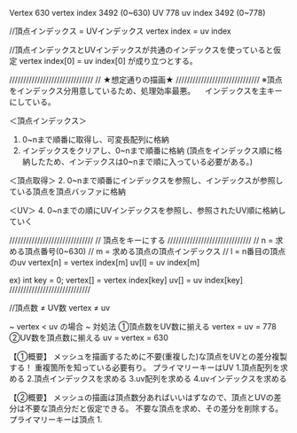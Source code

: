 Vertex          630
vertex index    3492 (0~630)
UV              778
uv index        3492 (0~778)

//頂点インデックス = UVインデックス
vertex index = uv index

//頂点インデックスとUVインデックスが共通のインデックスを使っていると仮定
vertex index[0] = uv index[0] が成り立つとする。

//////////////////////////////
//  ★想定通りの描画★
//////////////////////////////
※頂点をインデックス分用意しているため、処理効率最悪。
　インデックスを主キーにしている。

＜頂点インデックス＞
1. 0~nまで順番に取得し、可変長配列に格納
3. インデックスをクリアし、0~nまで順番に格納
(頂点をインデックス順に格納したため、インデックスは0~nまで順に入っている必要がある。)

＜頂点取得＞
2. 0~nまで順番にインデックスを参照し、インデックスが参照している頂点を頂点バッファに格納

＜UV＞
4. 0~nまでの順にUVインデックスを参照し、参照されたUV順に格納していく

//////////////////////////////
//  頂点をキーにする
//////////////////////////////
// n = 求める頂点番号(0~630)
// m = 求める頂点の頂点インデックス
// l = n番目の頂点のuv
vertex[n] = vertex index[m]
uv[l] = uv index[m]

ex)
    int key = 0;
    vertex[] = vertex index[key]
    uv[]     =     uv index[key]
/////////////////////////////

//頂点数 ≠ UV数
vertex ≠ uv


~ vertex < uv の場合 ~
対処法
①頂点数をUV数に揃える vertex = uv = 778
②UV数を頂点数に揃える uv = vertex = 630


【①概要】
メッシュを描画するために不要(重複した)な頂点をUVとの差分複製する！
重複箇所を知っている必要有り。
プライマリーキーはUV
1.頂点配列を求める
2.頂点インデックスを求める
3.uv配列を求める
4.uvインデックスを求める

【②概要】
メッシュの描画は頂点数分あればいいはずなので、頂点とUVの差分は不要な頂点分だと仮定できる。
不要な頂点を求め、その差分を削除する。
プライマリーキーは頂点
1.